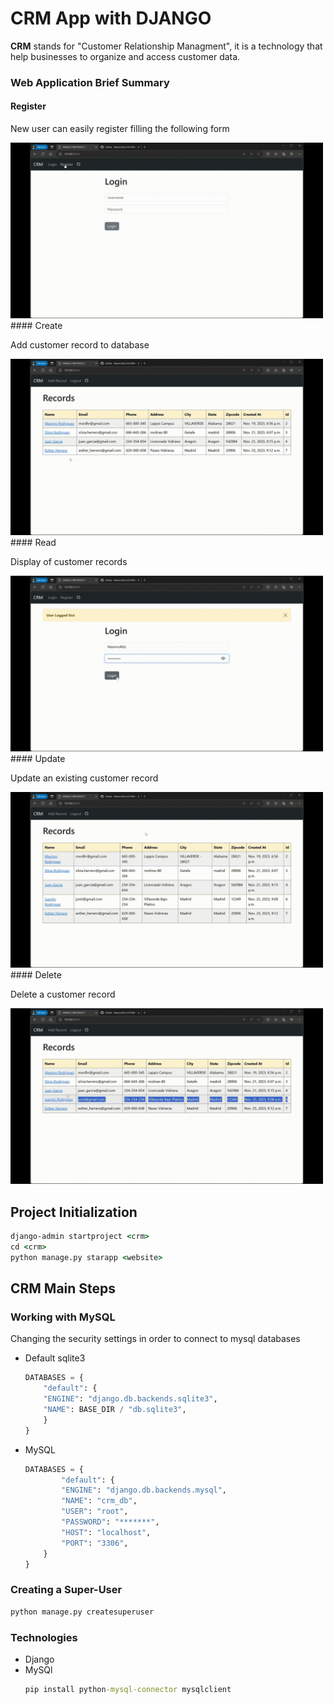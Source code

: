 # CRM App with DJANGO
**CRM** stands for "Customer Relationship Managment", it is a technology that help businesses to organize and access customer data.
### Web Application Brief Summary
#### Register
New user can easily register filling the following form

<img width="500" alt="user registration" src="https://github.com/MaximoRdz/CUSTOMER-MANAGMENT-DJANGO/blob/main/images/register.gif" loading="lazy">
#### Create

Add customer record to database

<img width="500" alt="adding user to database" src="https://github.com/MaximoRdz/CUSTOMER-MANAGMENT-DJANGO/blob/main/images/create.gif" loading="lazy">
#### Read

Display of customer records

<img width="500" alt="displaying customer database" src="https://github.com/MaximoRdz/CUSTOMER-MANAGMENT-DJANGO/blob/main/images/read.gif" loading="lazy">
#### Update

Update an existing customer record

<img width="500" alt="updating customer record" src="https://github.com/MaximoRdz/CUSTOMER-MANAGMENT-DJANGO/blob/main/images/update.gif" loading="lazy">
#### Delete

Delete a customer record

<img width="500" alt="deleting customer record" src="https://github.com/MaximoRdz/CUSTOMER-MANAGMENT-DJANGO/blob/main/images/delete.gif" loading="lazy">

## Project Initialization
```cmd
django-admin startproject <crm>
cd <crm>
python manage.py starapp <website>
```
## CRM Main Steps
### Working with MySQL
Changing the security settings in order to connect to mysql databases
* Default sqlite3
	```python
	DATABASES = {
	    "default": {
	    "ENGINE": "django.db.backends.sqlite3",
	    "NAME": BASE_DIR / "db.sqlite3",
	    }
	}
	```
+ MySQL
	```python
	DATABASES = {
	        "default": {
	        "ENGINE": "django.db.backends.mysql",
	        "NAME": "crm_db",
	        "USER": "root",
	        "PASSWORD": "*******",
	        "HOST": "localhost",
	        "PORT": "3306",
	    }
	}
	```
### Creating a Super-User
```cmd
python manage.py createsuperuser
```
### Technologies
+ Django
+ MySQl
	```cmd
	pip install python-mysql-connector mysqlclient
	```
